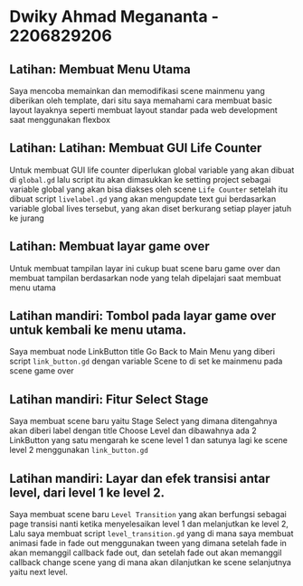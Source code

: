 # Dwiky Ahmad Megananta - 2206829206

## Latihan: Membuat Menu Utama
Saya mencoba memainkan dan memodifikasi scene mainmenu yang diberikan oleh template, dari situ saya memahami cara membuat basic layout layaknya seperti membuat layout standar pada web development saat menggunakan flexbox

## Latihan: Latihan: Membuat GUI Life Counter
Untuk membuat GUI life counter diperlukan global variable yang akan dibuat di `global.gd` lalu script itu akan dimasukkan ke setting project sebagai variable global yang akan bisa diakses oleh scene `Life Counter` setelah itu dibuat script `livelabel.gd` yang akan mengupdate text gui berdasarkan variable global lives tersebut, yang akan diset berkurang setiap player jatuh ke jurang

## Latihan: Membuat layar game over
Untuk membuat tampilan layar ini cukup buat scene baru game over dan membuat tampilan berdasarkan node yang telah dipelajari saat membuat menu utama

## Latihan mandiri: Tombol pada layar game over untuk kembali ke menu utama.
Saya membuat node LinkButton title Go Back to Main Menu yang diberi script `link_button.gd` dengan variable Scene to di set ke mainmenu pada scene game over

## Latihan mandiri: Fitur Select Stage
Saya membuat scene baru yaitu Stage Select yang dimana ditengahnya akan diberi label dengan title Choose Level dan dibawahnya ada 2 LinkButton yang satu mengarah ke scene level 1 dan satunya lagi ke scene level 2 menggunakan `link_button.gd`

## Latihan mandiri: Layar dan efek transisi antar level, dari level 1 ke level 2.
Saya membuat scene baru `Level Transition` yang akan berfungsi sebagai page transisi nanti ketika menyelesaikan level 1 dan melanjutkan ke level 2, Lalu saya membuat script `level_transition.gd` yang di mana saya membuat animasi fade in fade out menggunakan tween yang dimana setelah fade in akan memanggil callback fade out, dan setelah fade out akan memanggil callback change scene yang di mana akan dilanjutkan ke scene selanjutnya yaitu next level.